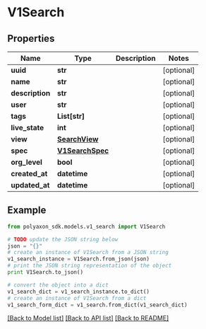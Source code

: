 # V1Search


## Properties
Name | Type | Description | Notes
------------ | ------------- | ------------- | -------------
**uuid** | **str** |  | [optional] 
**name** | **str** |  | [optional] 
**description** | **str** |  | [optional] 
**user** | **str** |  | [optional] 
**tags** | **List[str]** |  | [optional] 
**live_state** | **int** |  | [optional] 
**view** | [**SearchView**](SearchView.md) |  | [optional] 
**spec** | [**V1SearchSpec**](V1SearchSpec.md) |  | [optional] 
**org_level** | **bool** |  | [optional] 
**created_at** | **datetime** |  | [optional] 
**updated_at** | **datetime** |  | [optional] 

## Example

```python
from polyaxon_sdk.models.v1_search import V1Search

# TODO update the JSON string below
json = "{}"
# create an instance of V1Search from a JSON string
v1_search_instance = V1Search.from_json(json)
# print the JSON string representation of the object
print V1Search.to_json()

# convert the object into a dict
v1_search_dict = v1_search_instance.to_dict()
# create an instance of V1Search from a dict
v1_search_form_dict = v1_search.from_dict(v1_search_dict)
```
[[Back to Model list]](../README.md#documentation-for-models) [[Back to API list]](../README.md#documentation-for-api-endpoints) [[Back to README]](../README.md)


